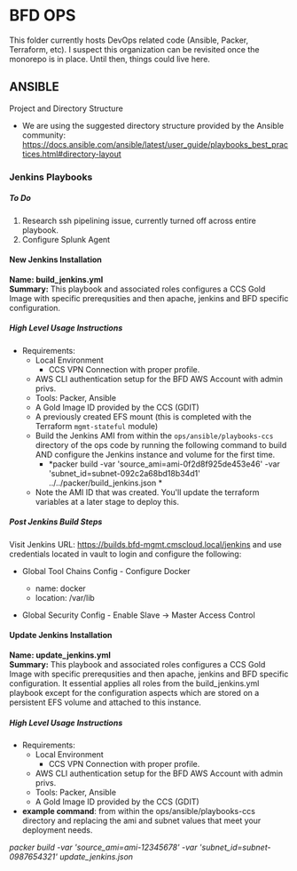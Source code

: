 # __BFD OPS__

This folder currently hosts DevOps related code (Ansible, Packer, Terraform, etc). I suspect this organization can be revisited once the monorepo is in place. Until then, things could live here. 

## ANSIBLE

Project and Directory Structure
- We are using the suggested directory structure provided by the Ansible community: https://docs.ansible.com/ansible/latest/user_guide/playbooks_best_practices.html#directory-layout

### Jenkins Playbooks 
##### To Do
 1. Research ssh pipelining issue, currently turned off across entire playbook. 
 2. Configure Splunk Agent 

#### New Jenkins Installation
__Name: build_jenkins.yml__<br>
__Summary:__ This playbook and associated roles configures a CCS Gold Image with specific prerequsities and then apache, jenkins and BFD specific configuration. 

##### High Level Usage Instructions
 - Requirements: 
   - Local Environment 
     - CCS VPN Connection with proper profile. 
    - AWS CLI authentication setup for the BFD AWS Account with admin privs. 
    - Tools: Packer, Ansible
   - A Gold Image ID provided by the CCS (GDIT)
   - A previously created EFS mount (this is completed with the Terraform `mgmt-stateful` module) 
   - Build the Jenkins AMI from within the `ops/ansible/playbooks-ccs` directory of the ops code by running the following command to build AND configure the Jenkins instance and volume for the first time. 
     - *packer build -var 'source_ami=ami-0f2d8f925de453e46' -var 'subnet_id=subnet-092c2a68bd18b34d1' ../../packer/build_jenkins.json *
   - Note the AMI ID that was created. You'll update the terraform variables at a later stage to deploy this.
   
##### Post Jenkins Build Steps 
Visit Jenkins URL: https://builds.bfd-mgmt.cmscloud.local/jenkins and use credentials located in vault to login and configure the following:
 - Global Tool Chains Config - Configure Docker
     - name: docker
     - location: /var/lib 

- Global Security Config - Enable Slave -> Master Access Control

#### Update Jenkins Installation 

__Name: update_jenkins.yml__<br>
__Summary:__ This playbook and associated roles configures a CCS Gold Image with specific prerequsities and then apache, jenkins and BFD specific configuration. It essential applies all roles from the build_jenkins.yml playbook except for the configuration aspects which are stored on a persistent EFS volume and attached to this instance. 

##### High Level Usage Instructions
 - Requirements: 
   - Local Environment 
     - CCS VPN Connection with proper profile. 
    - AWS CLI authentication setup for the BFD AWS Account with admin privs. 
    - Tools: Packer, Ansible
   - A Gold Image ID provided by the CCS (GDIT)
 - __example command__: from within the ops/ansible/playbooks-ccs directory and replacing the ami and subnet values that meet your deployment needs. 

*packer build -var 'source_ami=ami-12345678' -var 'subnet_id=subnet-0987654321' update_jenkins.json*
